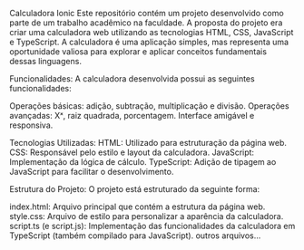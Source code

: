 Calculadora Ionic
Este repositório contém um projeto desenvolvido como parte de um trabalho acadêmico na faculdade. A proposta do projeto era criar uma calculadora web utilizando as tecnologias HTML, CSS, JavaScript e TypeScript. A calculadora é uma aplicação simples, mas representa uma oportunidade valiosa para explorar e aplicar conceitos fundamentais dessas linguagens.

Funcionalidades:
A calculadora desenvolvida possui as seguintes funcionalidades:

Operações básicas: adição, subtração, multiplicação e divisão.
Operações avançadas: Xˣ, raiz quadrada, porcentagem.
Interface amigável e responsiva.


Tecnologias Utilizadas:
HTML: Utilizado para estruturação da página web.
CSS: Responsável pelo estilo e layout da calculadora.
JavaScript: Implementação da lógica de cálculo.
TypeScript: Adição de tipagem ao JavaScript para facilitar o desenvolvimento.


Estrutura do Projeto:
O projeto está estruturado da seguinte forma:

index.html: Arquivo principal que contém a estrutura da página web.
style.css: Arquivo de estilo para personalizar a aparência da calculadora.
script.ts (e script.js): Implementação das funcionalidades da calculadora em TypeScript (também compilado para JavaScript).
outros arquivos...
